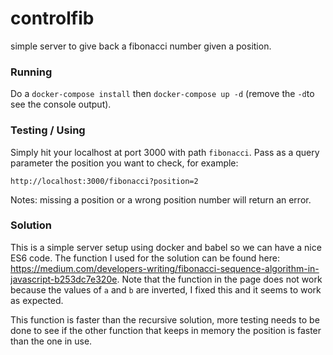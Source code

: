 # controlfib

simple server to give back a fibonacci number given a position.

### Running

Do a `docker-compose install` then `docker-compose up -d` (remove the `-d`to see the console output).

### Testing / Using

Simply hit your localhost at port 3000 with path `fibonacci`. Pass as a query parameter the position you want to check, for example:

`http://localhost:3000/fibonacci?position=2`

Notes: missing a position or a wrong position number will return an error.

### Solution

This is a simple server setup using docker and babel so we can have a nice ES6 code. The function I used for the solution can be found here:
https://medium.com/developers-writing/fibonacci-sequence-algorithm-in-javascript-b253dc7e320e. Note that the function in the page does not work because the values of `a` and `b` are inverted, I fixed this and it seems to work as expected.

This function is faster than the recursive solution, more testing needs to be done to see if the other function that keeps in memory the position is faster than the one in use.
